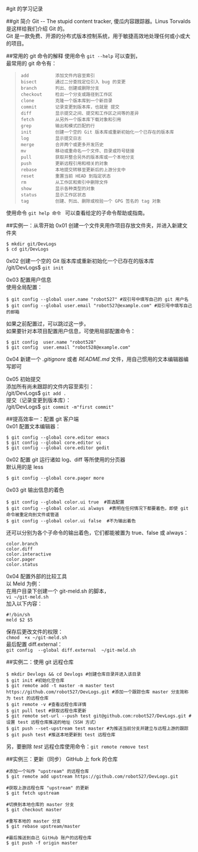 #git 的学习记录

##git 简介
Git -- The stupid content tracker, 傻瓜内容跟踪器。Linus Torvalds 是这样给我们介绍 Git 的。  
Git 是一款免费、开源的分布式版本控制系统，用于敏捷高效地处理任何或小或大的项目。

##常用的 git 命令的解释
使用命令 `git --help` 可以查到，  
最常用的 git 命令有：  
>     add          添加文件内容至索引
>     bisect       通过二分查找定位引入 bug 的变更
>     branch       列出、创建或删除分支
>     checkout     检出一个分支或路径到工作区
>     clone        克隆一个版本库到一个新目录
>     commit       记录变更到版本库，也就是 提交
>     diff         显示提交之间、提交和工作区之间等的差异
>     fetch        从另外一个版本库下载对象和引用
>     grep         输出和模式匹配的行
>     init         创建一个空的 Git 版本库或重新初始化一个已存在的版本库
>     log          显示提交日志
>     merge        合并两个或更多开发历史
>     mv           移动或重命名一个文件、目录或符号链接
>     pull         获取并整合另外的版本库或一个本地分支
>     push         更新远程引用和相关的对象
>     rebase       本地提交转移至更新后的上游分支中
>     reset        重置当前 HEAD 到指定状态
>     rm           从工作区和索引中删除文件
>     show         显示各种类型的对象
>     status       显示工作区状态
>     tag          创建、列出、删除或校验一个 GPG 签名的 tag 对象

使用命令 `git help 命令 ` 可以查看给定的子命令帮助或指南。

##实例一：从零开始
0x01 创建一个文件夹用作项目存放文件夹，并进入新建文件夹  
```
$ mkdir git/DevLogs
$ cd git/DevLogs
```

0x02 创建一个空的 Git 版本库或重新初始化一个已存在的版本库  
/git/DevLogs$ `git init`

0x03 配置用户信息  
使用全局配置：  
```
$ git config --global user.name "robot527" #双引号中填写自己的 git 用户名 
$ git config --global user.email "robot527@example.com" #双引号中填写自己的邮箱
```
如果之前配置过，可以跳过这一步。  
如果要针对本项目配置用户信息，可使用局部配置命令：  
```
$ git config  user.name "robot528"
$ git config  user.email "robot528@example.com" 
```

0x04 新建一个 *.gitignore* 或者 *README.md* 文件，用自己惯用的文本编辑器编写即可

0x05 初始提交  
添加所有尚未跟踪的文件内容至索引：  
/git/DevLogs$ `git add .`  
提交（记录变更到版本库）：  
/git/DevLogs$ `git commit -m"first commit"`

##提高效率一：配置 git 客户端  
0x01 配置文本编辑器：  
```
$ git config --global core.editor emacs
$ git config --global core.editor vi
$ git config --global core.editor gedit
```

0x02 配置 git 运行诸如 log、diff 等所使用的分页器  
默认用的是 less  
```
$ git config --global core.pager more
```

0x03 git 输出信息的着色  
```
$ git config --global color.ui true  #首选配置
$ git config --global color.ui always  #表明在任何情况下都要着色，即使 git 命令被重定向到文件或管道
$ git config --global color.ui false  #不为输出着色
```
还可以分别为各个子命令的输出着色，它们都能被置为 true、false 或 always：  
```
color.branch
color.diff
color.interactive
color.pager
color.status
```

0x04 配置外部的比较工具  
以 Meld 为例：  
在用户目录下创建一个 git-meld.sh 的脚本，  
`vi ~/git-meld.sh `  
加入以下内容：  
```
#!/bin/sh
meld $2 $5
```
保存后更改文件的权限：  
`chmod  +x ~/git-meld.sh `  
最后配置 diff.external：  
`git config  --global diff.external  ~/git-meld.sh `

##实例二：使用 git 远程仓库  
```
$ mkdir Devlogs && cd Devlogs #创建仓库目录并进入该目录
$ git init #初始化空仓库
$ git remote add -t master -m master test https://github.com/robot527/DevLogs.git #添加一个跟踪仓库 master 分支简称为 test 的远程仓库
$ git remote -v #查看远程仓库详情
$ git pull test #获取远程仓库更新
$ git remote set-url --push test git@github.com:robot527/DevLogs.git #设置 test 远程仓库推送的地址（SSH 方式）
$ git push --set-upstream test master #为推送当前分支并建立与远程上游的跟踪
$ git push test #推送本地更新到 test 远程仓库
```
另，要删除 *test* 远程仓库使用命令：`git remote remove test`

##实例三：更新（同步） GitHub 上 fork 的仓库  
```
#添加一个叫作 "upstream" 的远程仓库
$ git remote add upstream https://github.com/robot527/DevLogs.git

#获取上游远程仓库 "upstream" 的更新
$ git fetch upstream

#切换到本地仓库的 master 分支
$ git checkout master

#重写本地的 master 分支
$ git rebase upstream/master

#最后推送到自己 GitHub 账户的远程仓库
$ git push -f origin master
```
